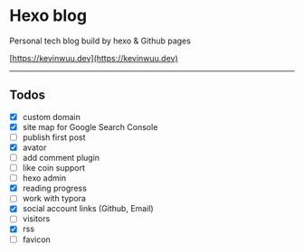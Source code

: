 # Hexo blog
Personal tech blog build by hexo & Github pages

[https://kevinwuu.dev](https://kevinwuu.dev)

---

## Todos

- [x] custom domain
- [x] site map for Google Search Console
- [ ] publish first post
- [x] avator
- [ ] add comment plugin
- [ ] like coin support
- [ ] hexo admin
- [x] reading progress
- [ ] work with typora
- [x] social account links (Github, Email)
- [ ] visitors
- [x] rss
- [ ] favicon
